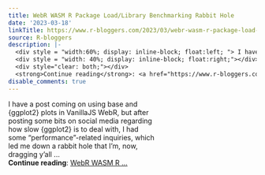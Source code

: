 ```yaml
---
title: WebR WASM R Package Load/Library Benchmarking Rabbit Hole
date: '2023-03-18'
linkTitle: https://www.r-bloggers.com/2023/03/webr-wasm-r-package-load-library-benchmarking-rabbit-hole/
source: R-bloggers
description: |-
  <div style = "width:60%; display: inline-block; float:left; "> I have a post coming on using base and {ggplot2} plots in VanillaJS WebR, but after posting some bits on social media regarding how slow {ggplot2} is to deal with, I had some “performance”-related inquiries, which led me down a rabbit hole that I’m, now, dragging y’all ...</div>
  <div style = "width: 40%; display: inline-block; float:right;"></div>
  <div style="clear: both;"></div>
  <strong>Continue reading</strong>: <a href="https://www.r-bloggers.com/2023/03/webr-wasm-r-package-load-library-benchmarking-rabbit-hole/">WebR WASM R ...
disable_comments: true
---
```

<div style = "width:60%; display: inline-block; float:left; "> I have a post coming on using base and {ggplot2} plots in VanillaJS WebR, but after posting some bits on social media regarding how slow {ggplot2} is to deal with, I had some “performance”-related inquiries, which led me down a rabbit hole that I’m, now, dragging y’all ...</div>
<div style = "width: 40%; display: inline-block; float:right;"></div>
<div style="clear: both;"></div>
<strong>Continue reading</strong>: <a href="https://www.r-bloggers.com/2023/03/webr-wasm-r-package-load-library-benchmarking-rabbit-hole/">WebR WASM R ...